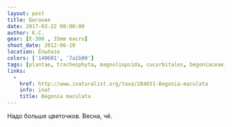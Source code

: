 ```yaml
---
layout: post
title: Бегония
date: 2017-03-22 00:00:00
author: К.С.
gear: [E-300 , 35mm macro]
shoot_date: 2012-06-10
location: Ёльбаза
colors: ['140601', '7a1b09']
tags: [plantae, tracheophyta, magnoliopsida, cucurbitales, begoniaceae, begonia, begonia maculata]
links:
  -
    href: http://www.inaturalist.org/taxa/284651-Begonia-maculata
    info: inat
    title: Begonia maculata
---
```


Надо больше цветочков. Весна, чё.
